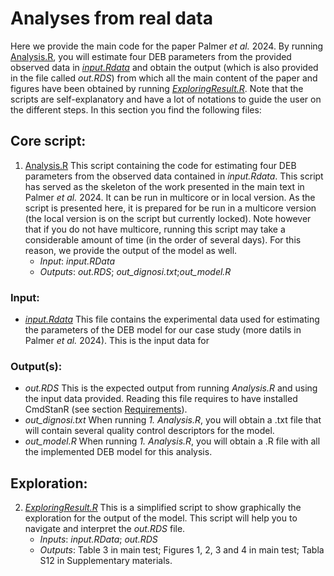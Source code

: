 # Analyses from real data
Here we provide the main code for the paper Palmer _et al._ 2024. By running [Analysis.R](./REALDATA/Analysis.R), you will estimate four DEB parameters from the provided observed data in [_input.Rdata_](./REALDATA/input.Rdata) and obtain the output (which is also provided in the file called _out.RDS_) from which all the main content of the paper and figures have been obtained by running [_ExploringResult.R_](./REALDATA/ExploringResult.R). 
Note that the scripts are self-explanatory and have a lot of notations to guide the user on the different steps. In this section you find the following files: 

## Core script: 
1. [Analysis.R](./REALDATA/Analysis.R) This script containing the code for estimating four DEB parameters from the observed data contained in _input.Rdata_. This script has served as the skeleton of the work presented in the main text in Palmer _et al._ 2024. It can be run in multicore or in local version. As the script is presented here, it is prepared for be run in a multicore version (the  local version is on the script but currently locked). Note however that if you do not have multicore, running this script may take a considerable amount of time (in the order of several days). For this reason, we provide the output of the model as well.
   - *Input*: _input.RData_
   - *Outputs*: _out.RDS_; _out_dignosi.txt_;_out_model.R_
 ### Input: 
 - [_input.Rdata_](./REALDATA/input.Rdata) This file contains the experimental data used for estimating the parameters of the DEB model for our case study (more datils in Palmer _et al._ 2024). This is the input data for
 ### Output(s): 
- _out.RDS_ This is the expected output from running _Analysis.R_ and using the input data provided. Reading this file requires to have installed CmdStanR (see section [Requirements](./)).
- _out_dignosi.txt_ When running _1._ _Analysis.R_, you will obtain a .txt file that will contain several quality control descriptors for the model. 
- _out_model.R_ When running _1._ _Analysis.R_, you will obtain a .R file with all the implemented DEB model for this analysis.
  
## Exploration: 
2. [_ExploringResult.R_](./REALDATA/ExploringResult.R) This is a simplified script to show graphically the exploration for the output of the model. This script will help you to navigate and interpret the _out.RDS_ file. 
   - *Inputs*: _input.RData_; _out.RDS_
   - *Outputs*: Table 3 in main test; Figures 1, 2, 3 and 4 in main test; Tabla S12 in Supplementary materials.
